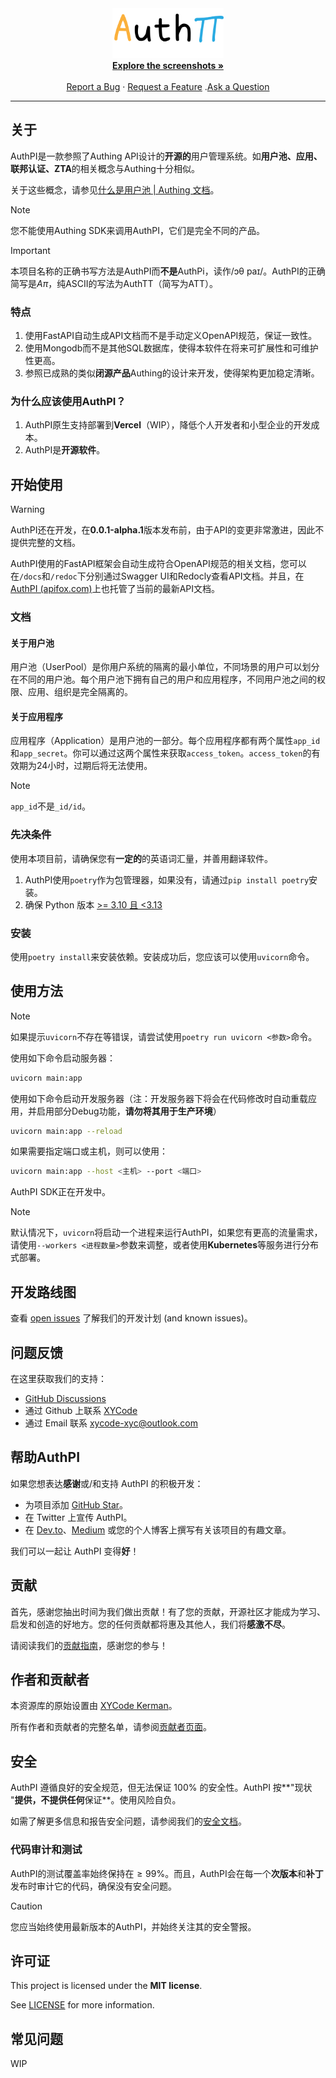<div align="center">
  <img width="178px" src="./docs/images/AuthPI.svg" />
  <br />
  <a href="#about"><strong>Explore the screenshots »</strong></a>
  <br />
  <br />
  <a href="https://github.com/XYCode-Kerman/AuthPI/issues/new?assignees=&labels=bug&template=01_BUG_REPORT.md&title=bug%3A+">Report a Bug</a>
  ·
  <a href="https://github.com/XYCode-Kerman/AuthPI/issues/new?assignees=&labels=enhancement&template=02_FEATURE_REQUEST.md&title=feat%3A+">Request a Feature</a>
  .<a href="https://github.com/XYCode-Kerman/AuthPI/discussions">Ask a Question</a>
</div>

---

## 关于

AuthPI是一款参照了Authing API设计的**开源的**用户管理系统。如**用户池、应用、联邦认证、ZTA**的相关概念与Authing十分相似。

关于这些概念，请参见[什么是用户池 | Authing 文档](https://docs.authing.cn/v2/concepts/user-pool.html)。

> [!NOTE]
> 
> 您不能使用Authing SDK来调用AuthPI，它们是完全不同的产品。

> [!Important]
> 
> 本项目名称的正确书写方法是AuthPI而**不是**AuthPi，读作/ɔθ paɪ/。AuthPI的正确简写是$A\pi$，纯ASCII的写法为AuthTT（简写为ATT）。

### 特点

1. 使用FastAPI自动生成API文档而不是手动定义OpenAPI规范，保证一致性。
2. 使用Mongodb而不是其他SQL数据库，使得本软件在将来可扩展性和可维护性更高。
3. 参照已成熟的类似**闭源产品**Authing的设计来开发，使得架构更加稳定清晰。

### 为什么应该使用AuthPI？

1. AuthPI原生支持部署到**Vercel**（WIP），降低个人开发者和小型企业的开发成本。
2. AuthPI是**开源软件**。

## 开始使用

> [!WARNING]
>
> AuthPI还在开发，在**0.0.1-alpha.1**版本发布前，由于API的变更非常激进，因此不提供完整的文档。
>
> AuthPI使用的FastAPI框架会自动生成符合OpenAPI规范的相关文档，您可以在`/docs`和`/redoc`下分别通过Swagger UI和Redocly查看API文档。并且，在[AuthPI (apifox.com)](https://apifox.com/apidoc/shared-31a7b9e7-c934-4e4b-a504-5586ebe8b78a)上也托管了当前的最新API文档。

### 文档

#### 关于用户池

用户池（UserPool）是你用户系统的隔离的最小单位，不同场景的用户可以划分在不同的用户池。每个用户池下拥有自己的用户和应用程序，不同用户池之间的权限、应用、组织是完全隔离的。

#### 关于应用程序

应用程序（Application）是用户池的一部分。每个应用程序都有两个属性`app_id`和`app_secret`。你可以通过这两个属性来获取`access_token`。`access_token`的有效期为24小时，过期后将无法使用。

> [!Note]
>
> `app_id`不是`_id/id`。

### 先决条件

使用本项目前，请确保您有**一定的**的英语词汇量，并善用翻译软件。

1. AuthPI使用`poetry`作为包管理器，如果没有，请通过`pip install poetry`安装。
2. 确保 Python 版本 <u>>= 3.10 且 <3.13</u>

### 安装

使用`poetry install`来安装依赖。安装成功后，您应该可以使用`uvicorn`命令。

## 使用方法

> [!NOTE]
>
> 如果提示`uvicorn`不存在等错误，请尝试使用`poetry run uvicorn <参数>`命令。

使用如下命令启动服务器：

```bash
uvicorn main:app
```

使用如下命令启动开发服务器（注：开发服务器下将会在代码修改时自动重载应用，并启用部分Debug功能，**请勿将其用于生产环境**）

```bash
uvicorn main:app --reload
```

如果需要指定端口或主机，则可以使用：

```bash
uvicorn main:app --host <主机> --port <端口>
```

AuthPI SDK正在开发中。

> [!Note]
>
> 默认情况下，`uvicorn`将启动一个进程来运行AuthPI，如果您有更高的流量需求，请使用`--workers <进程数量>`参数来调整，或者使用**Kubernetes**等服务进行分布式部署。

## 开发路线图

查看 [open issues](https://github.com/XYCode-Kerman/AuthPI/issues) 了解我们的开发计划 (and known issues)。

## 问题反馈

在这里获取我们的支持：

- [GitHub Discussions](https://github.com/XYCode-Kerman/AuthPI/discussions)
- 通过 Github 上联系 [XYCode](https://github.com/XYCode-Kerman)
- 通过 Email 联系 xycode-xyc@outlook.com

## 帮助AuthPI

如果您想表达**感谢**或/和支持 AuthPI 的积极开发：

- 为项目添加 [GitHub Star](https://github.com/XYCode-Kerman/AuthPI)。
- 在 Twitter 上宣传 AuthPI。
- 在 [Dev.to](https://dev.to/)、[Medium](https://medium.com/) 或您的个人博客上撰写有关该项目的有趣文章。

我们可以一起让 AuthPI 变得**好**！

## 贡献

首先，感谢您抽出时间为我们做出贡献！有了您的贡献，开源社区才能成为学习、启发和创造的好地方。您的任何贡献都将惠及其他人，我们将**感激不尽**。


请阅读我们的[贡献指南](docs/CONTRIBUTING.md)，感谢您的参与！

## 作者和贡献者

本资源库的原始设置由 [XYCode Kerman](https://github.com/XYCode-Kerman)。

所有作者和贡献者的完整名单，请参阅[贡献者页面](https://github.com/XYCode-Kerman/AuthPI/contributors)。

## 安全

AuthPI 遵循良好的安全规范，但无法保证 100% 的安全性。AuthPI 按**"现状 "**提供，不提供任何**保证**。使用风险自负。

如需了解更多信息和报告安全问题，请参阅我们的[安全文档](docs/SECURITY.md)。

### 代码审计和测试

AuthPI的测试覆盖率始终保持在$\ge 99\%$。而且，AuthPI会在每一个**次版本**和**补丁**发布时审计它的代码，确保没有安全问题。

> [!Caution]
>
> 您应当始终使用最新版本的AuthPI，并始终关注其的安全警报。

## 许可证

This project is licensed under the **MIT license**.

See [LICENSE](LICENSE) for more information.

## 常见问题

WIP
